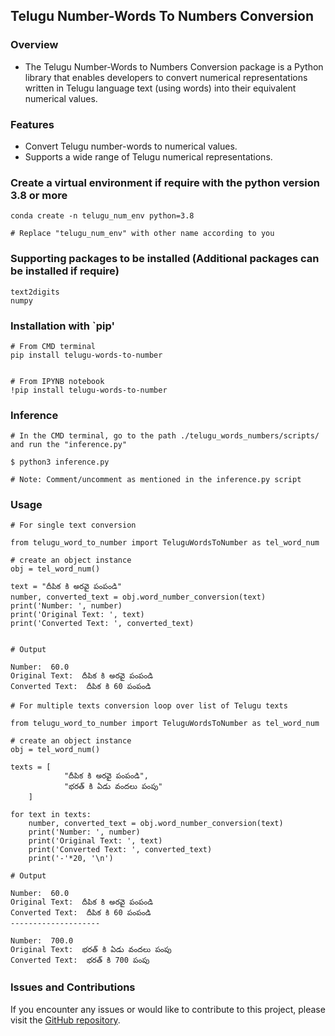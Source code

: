 ## Telugu Number-Words To Numbers Conversion

### Overview
- The Telugu Number-Words to Numbers Conversion package is a Python library that enables developers to convert numerical representations written in Telugu language text (using words) into their equivalent numerical values.

### Features
- Convert Telugu number-words to numerical values.
- Supports a wide range of Telugu numerical representations.

### Create a virtual environment if require with the python version 3.8 or more
```
conda create -n telugu_num_env python=3.8

# Replace "telugu_num_env" with other name according to you
```

### Supporting packages to be installed (Additional packages can be installed if require)
```
text2digits
numpy
```

### Installation with `pip'
```
# From CMD terminal
pip install telugu-words-to-number


# From IPYNB notebook
!pip install telugu-words-to-number
```

### Inference
```
# In the CMD terminal, go to the path ./telugu_words_numbers/scripts/ and run the "inference.py"

$ python3 inference.py

# Note: Comment/uncomment as mentioned in the inference.py script
```

### Usage

```
# For single text conversion

from telugu_word_to_number import TeluguWordsToNumber as tel_word_num

# create an object instance
obj = tel_word_num()

text = "దీపిక కి అరవై పంపండి"
number, converted_text = obj.word_number_conversion(text)
print('Number: ', number)
print('Original Text: ', text)
print('Converted Text: ', converted_text)


# Output

Number:  60.0
Original Text:  దీపిక కి అరవై పంపండి
Converted Text:  దీపిక కి 60 పంపండి
```
```
# For multiple texts conversion loop over list of Telugu texts

from telugu_word_to_number import TeluguWordsToNumber as tel_word_num

# create an object instance
obj = tel_word_num()

texts = [
            "దీపిక కి అరవై పంపండి",
            "భరత్ కి ఏడు వందలు పంపు"
    ]

for text in texts:
    number, converted_text = obj.word_number_conversion(text)
    print('Number: ', number)
    print('Original Text: ', text)
    print('Converted Text: ', converted_text)
    print('-'*20, '\n')

# Output

Number:  60.0
Original Text:  దీపిక కి అరవై పంపండి
Converted Text:  దీపిక కి 60 పంపండి
-------------------- 

Number:  700.0
Original Text:  భరత్ కి ఏడు వందలు పంపు
Converted Text:  భరత్ కి 700 పంపు

```

### Issues and Contributions
If you encounter any issues or would like to contribute to this project, please visit the [GitHub repository](https://github.com/Sandeep-Panchal/telugu-word-to-number-conversion/tree/main).
